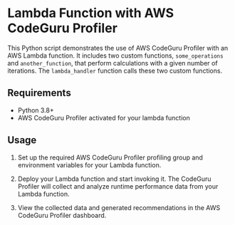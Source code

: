 # Lambda Function with AWS CodeGuru Profiler

This Python script demonstrates the use of AWS CodeGuru Profiler with an AWS Lambda function. It includes two custom functions, `some_operations` and `another_function`, that perform calculations with a given number of iterations. The `lambda_handler` function calls these two custom functions.

## Requirements
- Python 3.8+
- AWS CodeGuru Profiler activated for your lambda function

## Usage

1. Set up the required AWS CodeGuru Profiler profiling group and environment variables for your Lambda function.

2. Deploy your Lambda function and start invoking it. The CodeGuru Profiler will collect and analyze runtime performance data from your Lambda function.

3. View the collected data and generated recommendations in the AWS CodeGuru Profiler dashboard.